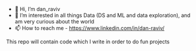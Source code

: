 - 👋 Hi, I’m dan_raviv
- 👀 I’m interested in all things Data (DS and ML and data exploration), and am very curious about the world
- 📫 How to reach me - https://www.linkedin.com/in/dan-raviv/

This repo will contain code which I write in order to do fun projects
